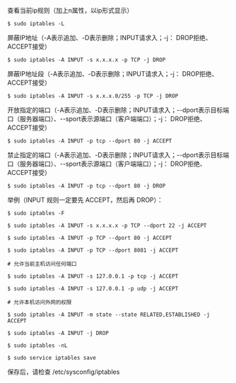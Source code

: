 
查看当前ip规则（加上n属性，以ip形式显示）

    $ sudo iptables -L

屏蔽IP地址（-A表示追加、-D表示删除；INPUT请求入；-j： DROP拒绝、ACCEPT接受）

    $ sudo iptables -A INPUT -s x.x.x.x -p TCP -j DROP

屏蔽IP地址段（-A表示追加、-D表示删除；INPUT请求入；-j： DROP拒绝、ACCEPT接受）

    $ sudo iptables -A INPUT -s x.x.x.0/255 -p TCP -j DROP

开放指定的端口（-A表示追加、-D表示删除；INPUT请求入；--dport表示目标端口（服务器端口）、--sport表示源端口（客户端端口）；-j： DROP拒绝、ACCEPT接受）

    $ sudo iptables -A INPUT -p tcp --dport 80 -j ACCEPT

禁止指定的端口（-A表示追加、-D表示删除；INPUT请求入；--dport表示目标端口（服务器端口）、--sport表示源端口（客户端端口）；-j： DROP拒绝、ACCEPT接受）

    $ sudo iptables -A INPUT -p tcp --dport 80 -j DROP

举例（INPUT 规则一定要先 ACCEPT，然后再 DROP）：

    $ sudo iptables -F

    $ sudo iptables -A INPUT -s x.x.x.x -p TCP --dport 22 -j ACCEPT

    $ sudo iptables -A INPUT -p TCP --dport 80 -j ACCEPT

    $ sudo iptables -A INPUT -p TCP --dport 8081 -j ACCEPT
    
    # 允许当前主机访问任何端口
    
    $ sudo iptables -A INPUT -s 127.0.0.1 -p tcp -j ACCEPT
    
    $ sudo iptables -A INPUT -s 127.0.0.1 -p udp -j ACCEPT
    
    # 允许本机访问外网的权限
    
    $ sudo iptables -A INPUT -m state --state RELATED,ESTABLISHED -j ACCEPT

    $ sudo iptables -A INPUT -j DROP

    $ sudo iptables -nL

    $ sudo service iptables save

保存后，请检查 /etc/sysconfig/iptables
